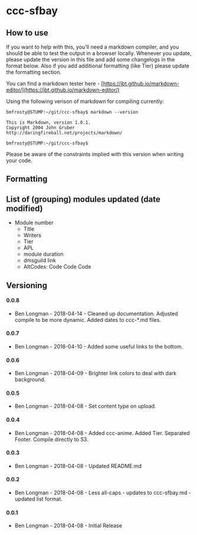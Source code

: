 # ccc-sfbay

## How to use

If you want to help with this, you'll need a markdown compiler, and you should be able to test the output in a browser locally.  Whenever you update, please update the version in this file and add some changelogs in the format below.  Also if you add additional formatting (like Tier) please update the formatting section.  

You can find a markdown tester here - [https://jbt.github.io/markdown-editor/](https://jbt.github.io/markdown-editor/)  

Using the following verison of markdown for compiling currently:

```
bmfrosty@STUMP:~/git/ccc-sfbay$ markdown --version

This is Markdown, version 1.0.1.
Copyright 2004 John Gruber
http://daringfireball.net/projects/markdown/

bmfrosty@STUMP:~/git/ccc-sfbay$
```  

Please be aware of the constraints implied with this version when writing your code.  

## Formatting

## List of (grouping) modules updated (date modified)

* Module number
  * Title
  * Writers
  * Tier
  * APL
  * module duration
  * dmsguild link
  * AltCodes: Code Code Code
   

## Versioning

#### 0.0.8
- Ben Longman - 2018-04-14 - Cleaned up documentation.  Adjusted compile to be more dynamic.  Added dates to ccc-*.md files.

#### 0.0.7
- Ben Longman - 2018-04-10 - Added some useful links to the bottom.

#### 0.0.6
- Ben Longman - 2018-04-09 - Brighter link colors to deal with dark background.

#### 0.0.5
- Ben Longman - 2018-04-08 - Set content type on upload.

#### 0.0.4
- Ben Longman - 2018-04-08 - Added ccc-anime.  Added Tier.  Separated Footer.  Compile directly to S3.

#### 0.0.3
- Ben Longman - 2018-04-08 - Updated README.md

#### 0.0.2
- Ben Longman - 2018-04-08 - Less all-caps - updates to ccc-sfbay.md - updated list format.

#### 0.0.1
- Ben Longman - 2018-04-08 - Initial Release
